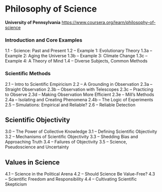 # Philosophy of Science

**University of Pennsylvania**
https://www.coursera.org/learn/philosophy-of-science

### Introduction and Core Examples

1.1 - Science: Past and Present
1.2 – Example 1: Evolutionary Theory
1.3a – Example 2: Aging the Universe
1.3b – Example 3: Climate Change
1.3c – Example 4: A Theory of Mind
1.4 – Diverse Subjects, Common Methods

### Scientific Methods

2.1 – Intro to Scientific Empiricism
2.2 – A Grounding in Observation
2.3a – Straight Observation
2.3b – Observation with Telescopes
2.3c – Practicing to Observe
2.3d – Making Observation More Efficient
2.3e – Mill’s Methods
2.4a – Isolating and Creating Phenomena
2.4b – The Logic of Experiments
2.5 – Simulations: Empirical and Reliable?
2.6 – Reliable Detection

## Scientific Objectivity

3.0 – The Power of Collective Knowledge
3.1 – Defining Scientific Objectivity
3.2 – Mechanisms of Scientific Objectivity
3.3 – Shedding Bias and Approaching Truth
3.4 – Failures of Objectivity
3.5 – Science, Pseudoscience and Uncertainty

## Values in Science

4.1 – Science in the Political Arena
4.2 – Should Science Be Value-Free?
4.3 – Scientific Freedom and Responsibility
4.4 – Cultivating Scientific Skepticism